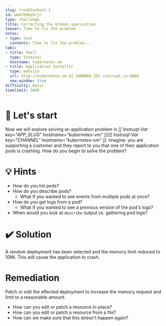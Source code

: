 ```yaml
---
slug: troubleshoot-1
id: wmm7b9ophrjc
type: challenge
title: Correcting the broken application
teaser: Time to fix the problem
notes:
- type: text
  contents: Time to fix the problem...
tabs:
- title: Shell
  type: terminal
  hostname: kubernetes-vm
- title: Application Installer
  type: website
  url: http://kubernetes-vm.${_SANDBOX_ID}.instruqt.io:8800
  new_window: true
difficulty: basic
timelimit: 3600
---
```


🚀 Let's start
=================

Now we will explore solving an application problem in *[[ Instruqt-Var key="APP_SLUG" hostname="kubernetes-vm" ]]/[[ Instruqt-Var key="CHANNEL" hostname="kubernetes-vm" ]]*.  Imagine: you are supporting a customer and they report to you that one of their application pods is crashing.  How do you begin to solve the problem?

💡 Hints
=================
- How do you list pods?
- How do you describe pods?
  - What if you wanted to see events from multiple pods at once?
- How do you get logs from a pod?
  - What if you wanted to see a previous version of the pod's logs?
- When would you look at `describe` output vs. gathering pod logs?

✔️ Solution
=================
A random deployment has been selected and the memory limit reduced to 10Mi.  This will cause the application to crash.

Remediation
=================
Patch or edit the affected deployment to increase the memory request and limit to a reasonable amount.

- How can you edit or patch a resource in-place?
- How can you edit or patch a resource from a file?
- How can we make sure that this doesn't happen again?
